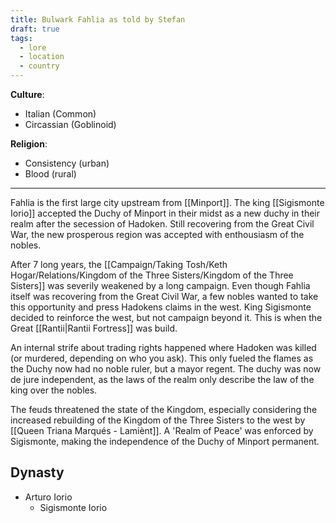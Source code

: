 ```yaml
---
title: Bulwark Fahlia as told by Stefan
draft: true
tags:
  - lore
  - location
  - country
---
```

**Culture**: 

- Italian (Common)
- Circassian (Goblinoid)

**Religion**:

- Consistency (urban)
- Blood (rural)

---

Fahlia is the first large city upstream from [[Minport]]. The king [[Sigismonte Iorio]] accepted the Duchy of Minport in their midst as a new duchy in their realm after the secession of Hadoken. Still recovering from the Great Civil War, the new prosperous region was accepted with enthousiasm of the nobles.

After 7 long years, the [[Campaign/Taking Tosh/Keth Hogar/Relations/Kingdom of the Three Sisters/Kingdom of the Three Sisters]] was severily weakened by a long campaign. Even though Fahlia itself was recovering from the Great Civil War, a few nobles wanted to take this opportunity and press Hadokens claims in the west. King Sigismonte decided to reinforce the west, but not campaign beyond it. This is when the Great [[Rantii|Rantii Fortress]] was build.

An internal strife about trading rights happened where Hadoken was killed (or murdered, depending on who you ask). This only fueled the flames as the Duchy now had no noble ruler, but a mayor regent. The duchy was now de jure independent, as the laws of the realm only describe the law of the king over the nobles.

The feuds threatened the state of the Kingdom, especially considering the increased rebuilding of the Kingdom of the Three Sisters to the west by [[Queen Triana Marqués - Lamiènt]]. A 'Realm of Peace' was enforced by Sigismonte, making the independence of the Duchy of Minport permanent.

## Dynasty

- Arturo Iorio
	- Sigismonte Iorio
